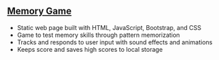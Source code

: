 ## [Memory Game](https://www.owenbeatty.com/memory-game/)

* Static web page built with HTML, JavaScript, Bootstrap, and CSS
* Game to test memory skills through pattern memorization
* Tracks and responds to user input with sound effects and animations
* Keeps score and saves high scores to local storage